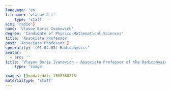 ```yaml
---
language: 'en'
filename: 'vlasov_b_i'
    type: 'staff'
aim: 'radio']
name: 'Vlasov Boris Ivanovich'
degree: 'Candidate of Physico-Mathematical Sciences'
title: 'Associate Professor'
post: 'Associate Professor']
speciality: '(01.04.03) Radiophysics'
avatar:
  - src: ''
title: 'Vlasov Boris Ivanovich - Associate Professor of the Radiophysics Department'
    type: 'image'

images: []updatedAt: 1568360578
materialType: 'staff'
---
```


